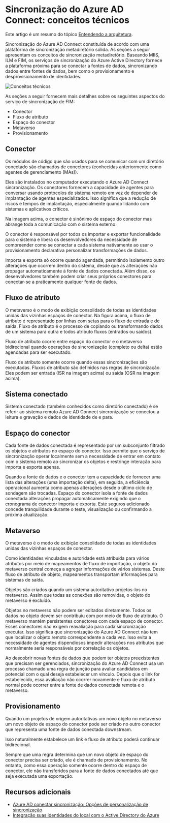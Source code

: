 <properties
    pageTitle="Sincronização do Azure AD Connect: conceitos técnicos | Microsoft Azure"
    description="Explica os conceitos técnicos de sincronização do Azure AD Connect."
    services="active-directory"
    documentationCenter=""
    authors="markusvi"
    manager="femila"
    editor=""/>

<tags
    ms.service="active-directory"
    ms.workload="identity"
    ms.tgt_pltfrm="na"
    ms.devlang="na"
    ms.topic="article"
    ms.date="10/10/2016"
    ms.author="markusvi;andkjell"/>


# <a name="azure-ad-connect-sync-technical-concepts"></a>Sincronização do Azure AD Connect: conceitos técnicos
Este artigo é um resumo do tópico [Entendendo a arquitetura](active-directory-aadconnectsync-technical-concepts.md).

Sincronização do Azure AD Connect constituída de acordo com uma plataforma de sincronização metadiretório sólida.
As seções a seguir apresentam os conceitos de sincronização metadiretório.
Baseando MIIS, ILM e FIM, os serviços de sincronização do Azure Active Directory fornece a plataforma próxima para se conectar a fontes de dados, sincronizando dados entre fontes de dados, bem como o provisionamento e desprovisionamento de identidades.

![Conceitos técnicos](./media/active-directory-aadconnectsync-technical-concepts/scenario.png)

As seções a seguir fornecem mais detalhes sobre os seguintes aspectos do serviço de sincronização de FIM:

- Conector
- Fluxo de atributo
- Espaço do conector
- Metaverso
- Provisionamento

## <a name="connector"></a>Conector

Os módulos de código que são usados para se comunicar com um diretório conectado são chamados de conectores (conhecidas anteriormente como agentes de gerenciamento (MAs)).

Eles são instalados no computador executando o Azure AD Connect sincronização.
Os conectores fornecem a capacidade de agentes para conversar usando protocolos de sistema remoto em vez de depender de implantação de agentes especializados. Isso significa que a redução de riscos e tempos de implantação, especialmente quando lidando com sistemas e aplicativos críticos.

Na imagem acima, o conector é sinônimo de espaço do conector mas abrange toda a comunicação com o sistema externo.

O conector é responsável por todos os importar e exportar funcionalidade para o sistema e libera os desenvolvedores da necessidade de compreender como se conectar a cada sistema nativamente ao usar o provisionamento declarativa personalizar transformações de dados.

Importa e exporta só ocorre quando agendada, permitindo isolamento outro alterações que ocorrem dentro do sistema, desde que as alterações não propagar automaticamente à fonte de dados conectada. Além disso, os desenvolvedores também podem criar seus próprios conectores para conectar-se a praticamente qualquer fonte de dados.

## <a name="attribute-flow"></a>Fluxo de atributo

O metaverso é o modo de exibição consolidado de todas as identidades unidas das vizinhas espaços de conector. Na figura acima, o fluxo de atributo é representado por linhas com setas para o fluxo de entrada e de saída. Fluxo de atributo é o processo de copiando ou transformando dados de um sistema para outra e todos atributo fluxos (entrados ou saídos).

Fluxo de atributo ocorre entre espaço do conector e o metaverso bidirecional quando operações de sincronização (completo ou delta) estão agendadas para ser executado.

Fluxo de atributo somente ocorre quando essas sincronizações são executadas. Fluxos de atributo são definidos nas regras de sincronização. Eles podem ser entrada (ISR na imagem acima) ou saída (OSR na imagem acima).

## <a name="connected-system"></a>Sistema conectado

Sistema conectado (também conhecidos como diretório conectado) é se referir ao sistema remoto Azure AD Connect sincronização se conectou a leitura e gravação e dados de identidade de e para.

## <a name="connector-space"></a>Espaço do conector

Cada fonte de dados conectada é representado por um subconjunto filtrado os objetos e atributos no espaço do conector.
Isso permite que o serviço de sincronização operar localmente sem a necessidade de entrar em contato com o sistema remoto ao sincronizar os objetos e restringe interação para importa e exporta apenas.

Quando a fonte de dados e o conector tem a capacidade de fornecer uma lista das alterações (uma importação delta), em seguida, a eficiência operacional aumenta como apenas alterações desde o último ciclo de sondagem são trocadas. Espaço do conector isola a fonte de dados conectada alterações propagar automaticamente exigindo que o cronograma de conector importa e exporta. Este seguros adicionado concede tranquilidade durante o teste, visualização ou confirmando a próxima atualização.

## <a name="metaverse"></a>Metaverso

O metaverso é o modo de exibição consolidado de todas as identidades unidas das vizinhas espaços de conector.

Como identidades vinculadas e autoridade está atribuída para vários atributos por meio de mapeamentos de fluxo de importação, o objeto do metaverso central começa a agregar informações de vários sistemas. Deste fluxo de atributo de objeto, mapeamentos transportam informações para sistemas de saída.

Objetos são criados quando um sistema autoritativo projetos-los no metaverso. Assim que todas as conexões são removidas, o objeto do metaverso é excluído.

Objetos no metaverso não podem ser editados diretamente. Todos os dados no objeto devem ser contribuiu com por meio de fluxo de atributo. O metaverso mantém persistentes conectores com cada espaço de conector. Esses conectores não exigem reavaliação para cada sincronização executar. Isso significa que sincronização do Azure AD Connect não tem que localizar o objeto remoto correspondente a cada vez. Isso evita a necessidade de agentes dispendiosos impedir alterações nos atributos que normalmente seria responsáveis por correlação os objetos.

Ao descobrir novas fontes de dados que podem ter objetos preexistentes que precisam ser gerenciados, sincronização do Azure AD Connect usa um processo chamado uma regra de junção para avaliar candidatos em potencial com o qual deseja estabelecer um vínculo.
Depois que o link for estabelecido, essa avaliação não ocorrer novamente e fluxo de atributo normal pode ocorrer entre a fonte de dados conectada remota e o metaverso.

## <a name="provisioning"></a>Provisionamento

Quando um projetos de origem autoritativas um novo objeto no metaverso um novo objeto de espaço do conector pode ser criado no outro conector que representa uma fonte de dados conectada downstream.

Isso naturalmente estabelece um link e fluxo de atributo poderá continuar bidirecional.

Sempre que uma regra determina que um novo objeto de espaço do conector precisa ser criado, ele é chamado de provisionamento. No entanto, como essa operação somente ocorre dentro do espaço de conector, ele não transferidos para a fonte de dados conectados até que seja executada uma exportação.

## <a name="additional-resources"></a>Recursos adicionais

* [Azure AD conectar sincronização: Opções de personalização de sincronização](active-directory-aadconnectsync-whatis.md)
* [Integração suas identidades do local com o Active Directory do Azure](active-directory-aadconnect.md)

<!--Image references-->
[1]: ./media/active-directory-aadsync-technical-concepts/ic750598.png
